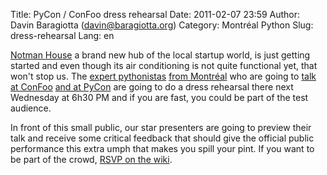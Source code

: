 Title: PyCon / ConFoo dress rehearsal
Date: 2011-02-07 23:59
Author: Davin Baragiotta (davin@baragiotta.org)
Category: Montréal Python
Slug: dress-rehearsal
Lang: en

<!--:en-->

[Notman House][] a brand new hub of the local startup world, is just
getting started and even though its air conditioning is not quite
functional yet, that won't stop us. The [expert pythonistas][] [from
Montréal][] who are going to [talk at ConFoo][] [and at PyCon][] are
going to do a dress rehearsal there next Wednesday at 6h30 PM and if you
are fast, you could be part of the test audience.

In front of this small public, our star presenters are going to preview
their talk and receive some critical feedback that should give the
official public performance this extra umph that makes you spill your
pint. If you want to be part of the crowd, [RSVP on the wiki][].

  [Notman House]: http://notmanhouse.com
  [expert pythonistas]: http://us.pycon.org/2011/schedule/sessions/147/
  [from Montréal]: http://confoo.ca/en/speaker/blaise-laflamme
  [talk at ConFoo]: http://confoo.ca/en/speaker/alexandre-bourget
  [and at PyCon]: http://us.pycon.org/2011/schedule/sessions/69/
  [RSVP on the wiki]: http://wiki.montrealpython.org/index.php/DressRehearsal2011
